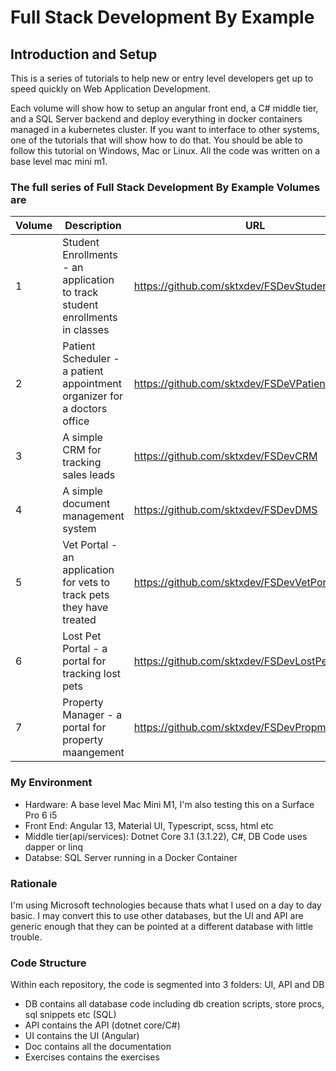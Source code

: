 # Full Stack Development By Example

## Introduction and Setup

This is a series of tutorials to help new or entry level developers get up to speed quickly on Web Application Development.

Each volume will show how to setup an angular front end, a C# middle tier, and a SQL Server backend and deploy everything in docker containers managed in a kubernetes cluster. If you want to interface to other systems, one of the tutorials that will show how to do that. You should be able to follow this tutorial on Windows, Mac or Linux. All the code was written on a base level mac mini m1.

### The full series of Full Stack Development By Example Volumes are

| Volume   | Description | URL |
| -------- | ----------- | --- |
| 1 | Student Enrollments - an application to track student enrollments in classes | <https://github.com/sktxdev/FSDevStudentPortal> |
| 2 | Patient Scheduler - a patient appointment organizer for a doctors office | <https://github.com/sktxdev/FSDeVPatientScheduler> |
| 3 | A simple CRM for tracking sales leads | <https://github.com/sktxdev/FSDevCRM> |
| 4 | A simple document management system | <https://github.com/sktxdev/FSDevDMS> |
| 5 | Vet Portal - an application for vets to track pets they have treated | <https://github.com/sktxdev/FSDevVetPortal> |
| 6 | Lost Pet Portal - a portal for tracking lost pets | <https://github.com/sktxdev/FSDevLostPets> |
| 7 | Property Manager - a portal for property maangement | <https://github.com/sktxdev/FSDevPropman> |

### My Environment

- Hardware: A base level Mac Mini M1, I'm also testing this on a Surface Pro 6 i5
- Front End: Angular 13, Material UI, Typescript, scss, html etc
- Middle tier(api/services): Dotnet Core 3.1 (3.1.22), C#, DB Code uses dapper or linq
- Databse: SQL Server running in a Docker Container

### Rationale

I'm using Microsoft technologies because thats what I used on a day to day basic. I may convert this to use other databases, but the UI and API are generic enough that they can be pointed at a different database with little trouble.

### Code Structure

Within each repository, the code is segmented into 3 folders: UI, API and DB

- DB contains all database code including db creation scripts, store procs, sql snippets etc (SQL)
- API contains the API (dotnet core/C#)
- UI contains the UI (Angular)
- Doc contains all the documentation
- Exercises contains the exercises
